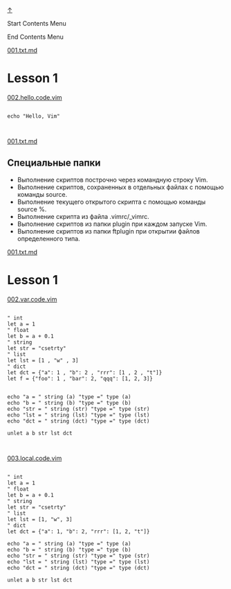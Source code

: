 
<!-- [[__TOC_]] -->

<a name=top></a>
<a class=top-link hide href=#top>↑</a>

Start Contents Menu

<!-- TOC tocDepth:1..6 chapterDepth:1..6 -->

<!-- /TOC -->

End Contents Menu

<!--
CMND: ufl_stl0 4 /home/st/REPOBARE/_repo/NBash/.arb/util/gvim.ram/.grot/jenyay.exa.d/cntx.ins.d /home/st/REPOBARE/_repo/NBash/.arb/util/gvim.ram/.grot/jenyay.exa.d/cntx.res.md

PPWD: /home/st/REPOBARE/_repo/NBash/.arb/util/gvim.ram/.grot/jenyay.exa.d

FLOW: /home/st/REPOBARE/_repo/sta/.d/.st_rc_d.data.d/ufl_stl0/.flow.d/009_dr2m

DATE: 1731142368_09112024155248

DATX: 1731142368
-->


[001.txt.md](/REPOBARE/_repo/NBash/.arb/util/gvim.ram/.grot/jenyay.exa.d/cntx.ins.d/001.les/001.txt.md)



# Lesson 1




[002.hello.code.vim](/REPOBARE/_repo/NBash/.arb/util/gvim.ram/.grot/jenyay.exa.d/cntx.ins.d/001.les/002.hello.code.vim)


```vim

echo "Hello, Vim"
 


```

[001.txt.md](/REPOBARE/_repo/NBash/.arb/util/gvim.ram/.grot/jenyay.exa.d/cntx.ins.d/001.les/003.d/001.txt.md)



## Специальные папки

- Выполнение скриптов построчно через командную строку Vim.
- Выполнение скриптов, сохраненных в отдельных файлах с помощью команды source.
- Выполнение текущего открытого скрипта с помощью команды source %.
- Выполнение скрипта из файла .vimrc/_vimrc.
- Выполнение скриптов из папки plugin при каждом запуске Vim.
- Выполнение скриптов из папки ftplugin при открытии файлов определенного типа.


[001.txt.md](/REPOBARE/_repo/NBash/.arb/util/gvim.ram/.grot/jenyay.exa.d/cntx.ins.d/002.les/001.txt.md)



# Lesson 1


[002.var.code.vim](/REPOBARE/_repo/NBash/.arb/util/gvim.ram/.grot/jenyay.exa.d/cntx.ins.d/002.les/002.var.code.vim)


```vim

" int
let a = 1
" float 
let b = a + 0.1
" string
let str = "csetrty"
" list
let lst = [1 , "w" , 3]
" dict
let dct = {"a": 1 , "b": 2 , "rrr": [1 , 2 , "t"]}
let f = {"foo": 1 , "bar": 2, "qqq": [1, 2, 3]}


echo "a = " string (a) "type =" type (a)
echo "b = " string (b) "type =" type (b)
echo "str = " string (str) "type =" type (str)
echo "lst = " string (lst) "type =" type (lst)
echo "dct = " string (dct) "type =" type (dct)

unlet a b str lst dct
 


```

[003.local.code.vim](/REPOBARE/_repo/NBash/.arb/util/gvim.ram/.grot/jenyay.exa.d/cntx.ins.d/002.les/003.local.code.vim)


```vim

" int
let a = 1
" float 
let b = a + 0.1
" string
let str = "csetrty"
" list
let lst = [1, "w", 3]
" dict
let dct = {"a": 1, "b": 2, "rrr": [1, 2, "t"]}

echo "a = " string (a) "type =" type (a)
echo "b = " string (b) "type =" type (b)
echo "str = " string (str) "type =" type (str)
echo "lst = " string (lst) "type =" type (lst)
echo "dct = " string (dct) "type =" type (dct)

unlet a b str lst dct
 


```



